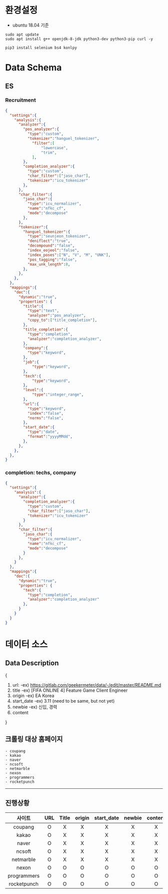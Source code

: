 # 환경설정

- ubuntu 18.04 기준

```shell
sudo apt update
sudo apt install g++ openjdk-8-jdk python3-dev python3-pip curl -y

pip3 install selenium bs4 konlpy
```

# Data Schema

## ES

### Recruitment
```json
{
  "settings":{
    "analysis":{
      "analyzer":{
        "pos_analyzer":{
          "type":"custom",
          "tokenizer":"hanguel_tokenizer",
            "filter":[
                "lowercase",
                "trim",
            ],
        },
        "completion_analyzer":{
          "type":"custom",
          "char_filter":["jaso_char"],
          "tokenizer":"icu_tokenizer"
        },
      },
      "char_filter":{
        "jaso_char":{
          "type":"icu_normalizer",
          "name":"nfkc_cf",
          "mode":"decompose"
        },
      },
      "tokenizer":{
        "hanguel_tokenizer":{
          "type":"seunjeon_tokenizer",
          "deniflect":"true",
          "decompound":"false",
          "index_eojeol":"false",
          "index_poses":["N", "V", "M", "UNK"],
          "pos_tagging":"false",
          "max_unk_length":8,
        },
      },
    },
  },
  "mappings":{
    "doc":{
      "dynamic":"true",
      "properties": {
        "title":{
          "type":"text",
          "analyzer":"pos_analyzer",
          "copy_to":["title_completion"],
        },
        "title_completion":{
          "type":"completion",
          "analyzer":"completion_analyzer",
        },
        "company":{
          "type":"keyword",
        },
        "job":{
            "type":"keyword",
        },
        "tech":{
            "type":"keyword",
        },
        "level":{
            "type":"integer_range",
        },
        "url":{
          "type":"keyword",
          "index":"false",
          "norms":"false",
        },
        "start_date":{
          "type":"date",
          "format":"yyyyMMdd",
        },
      },
    },
  },
}
```

### completion: techs, company
```json
{
  "settings":{
    "analysis":{
      "analyzer":{
        "completion_analyzer":{
          "type":"custom",
          "char_filter":["jaso_char"],
          "tokenizer":"icu_tokenizer"
        }
      },
      "char_filter":{
        "jaso_char":{
          "type":"icu_normalizer",
          "name":"nfkc_cf",
          "mode":"decompose"
        }
      },
    }
  },
  "mappings":{
    "doc":{
      "dynamic":"true",
      "properties": {
        "tech":{
          "type":"completion",
          "analyzer":"completion_analyzer"
        },
      }
    }
  }
}
```


# 데이터 소스

## Data Description
{
1. url:
    -ex) https://gitlab.com/geekermeter/data/-/edit/master/README.md
2. title
    -ex) [FIFA ONLINE 4] Feature Game Client Engineer
3. origin
    -ex) EA Korea
4. start_date
    -ex) 3.11 (need to be same, but not yet)
5. newbie
    -ex) 신입, 경력
6. content

}

## 크롤링 대상 홈페이지

	- coupang
	- kakao
	- naver
	- ncsoft
	- netmarble
	- nexon
	- programmers
	- rocketpunch
-----------------------------

## 진행상황

|사이트|URL|Title|origin|start_date|newbie|content|auto|
|:--:|:--:|:--:|:--:|:--:|:--:|:--:|:--:|
|coupang|O|X|X|X|X|X|X|
|kakao|O|X|X|X|X|X|X|
|naver|O|X|X|X|X|X|X|
|ncsoft|O|X|X|X|X|X|X|
|netmarble|O|X|X|X|X|X|X|
|nexon|O|O|O|O|O|O|X|X|
|programmers|O|O|O|O|O|O|O|
|rocketpunch|O|O|O|O|O|O|O|
